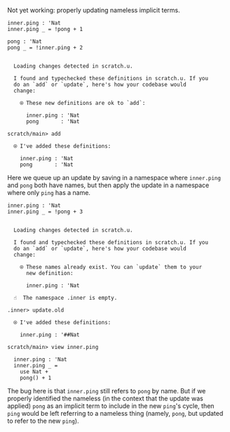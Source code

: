 Not yet working: properly updating nameless implicit terms.

``` unison
inner.ping : 'Nat
inner.ping _ = !pong + 1

pong : 'Nat
pong _ = !inner.ping + 2
```

``` ucm

  Loading changes detected in scratch.u.

  I found and typechecked these definitions in scratch.u. If you
  do an `add` or `update`, here's how your codebase would
  change:
  
    ⍟ These new definitions are ok to `add`:
    
      inner.ping : 'Nat
      pong       : 'Nat

```
``` ucm
scratch/main> add

  ⍟ I've added these definitions:
  
    inner.ping : 'Nat
    pong       : 'Nat

```
Here we queue up an update by saving in a namespace where `inner.ping` and `pong` both have names, but then apply the
update in a namespace where only `ping` has a name.

``` unison
inner.ping : 'Nat
inner.ping _ = !pong + 3
```

``` ucm

  Loading changes detected in scratch.u.

  I found and typechecked these definitions in scratch.u. If you
  do an `add` or `update`, here's how your codebase would
  change:
  
    ⍟ These names already exist. You can `update` them to your
      new definition:
    
      inner.ping : 'Nat

```
``` ucm
  ☝️  The namespace .inner is empty.

.inner> update.old

  ⍟ I've added these definitions:
  
    inner.ping : '##Nat

scratch/main> view inner.ping

  inner.ping : 'Nat
  inner.ping _ =
    use Nat +
    pong() + 1

```
The bug here is that `inner.ping` still refers to `pong` by name. But if we properly identified the nameless (in the
context that the update was applied) `pong` as an implicit term to include in the new `ping`'s cycle, then `ping` would
be left referring to a nameless thing (namely, `pong`, but updated to refer to the new `ping`).

